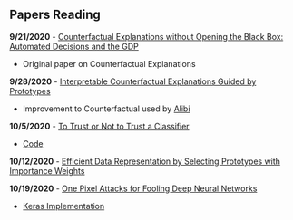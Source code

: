 ## Papers Reading

**9/21/2020** - [Counterfactual Explanations without Opening the Black Box: Automated Decisions and the GDP](https://arxiv.org/pdf/1711.00399.pdf)
- Original paper on Counterfactual Explanations

**9/28/2020** - [Interpretable Counterfactual Explanations Guided by Prototypes](https://arxiv.org/pdf/1907.02584.pdf)
- Improvement to Counterfactual used by [Alibi](https://github.com/SeldonIO/alibi)

**10/5/2020** - [To Trust or Not to Trust a Classifier](https://papers.nips.cc/paper/7798-to-trust-or-not-to-trust-a-classifier.pdf)
- [Code](https://github.com/google/TrustScore)

**10/12/2020** - [Efficient Data Representation by Selecting Prototypes with Importance Weights](https://arxiv.org/pdf/1707.01212.pdf) 

**10/19/2020** - [One Pixel Attacks for Fooling Deep Neural Networks](https://arxiv.org/pdf/1710.08864.pdf)
- [Keras Implementation](https://github.com/Hyperparticle/one-pixel-attack-keras)